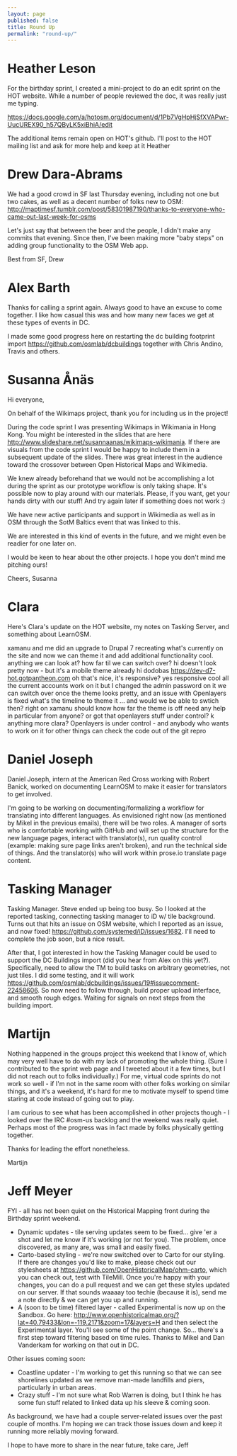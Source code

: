 ```yaml
---
layout: page
published: false
title: Round Up
permalink: "round-up/"
---
```


# Heather Leson

For the birthday sprint, I created a mini-project to do an edit sprint on the HOT website. While a number of people reviewed the doc, it was really just me typing. 


https://docs.google.com/a/hotosm.org/document/d/1Pb7VgHpHjSfXVAPwr-UucUREX90_h57QByLK5xiBhiA/edit

The additional items remain open on HOT's github. I'll post to the HOT mailing list and ask for more help and keep at it
Heather

# Drew Dara-Abrams

We had a good crowd in SF last Thursday evening, including not one but two cakes, as well as a decent number of folks new to OSM: http://maptimesf.tumblr.com/post/58301987190/thanks-to-everyone-who-came-out-last-week-for-osms

Let's just say that between the beer and the people, I didn't make any commits that evening. Since then, I've been making more "baby steps" on adding group functionality to the OSM Web app.

Best from SF,
Drew

# Alex Barth

Thanks for calling a sprint again. Always good to have an excuse to come together. I like how casual this was and how many new faces we get at these types of events in DC.

I made some good progress here on restarting the dc building footprint import https://github.com/osmlab/dcbuildings together with Chris Andino, Travis and others. 

# Susanna Ånäs

Hi everyone,

On behalf of the Wikimaps project, thank you for including us in the project!

During the code sprint I was presenting Wikimaps in Wikimania in Hong Kong. You might be interested in the slides that are here http://www.slideshare.net/susannaanas/wikimaps-wikimania. If there are visuals from the code sprint I would be happy to include them in a subsequent update of the slides. There was great interest in the audience toward the crossover between Open Historical Maps and Wikimedia.

We knew already beforehand that we would not be accomplishing a lot during the sprint as our prototype workflow is only taking shape. It's possible now to play around with our materials. Please, if you want, get your hands dirty with our stuff! And try again later if something does not work :)

We have new active participants and support in Wikimedia as well as in OSM through the SotM Baltics event that was linked to this.

We are interested in this kind of events in the future, and we might even be readier for one later on.

I would be keen to hear about the other projects. I hope you don't mind me pitching ours!

Cheers,
Susanna

# Clara

Here's Clara's update on the HOT website, my notes on Tasking Server, and something about LearnOSM.

<clara> xamanu and me did an upgrade to Drupal 7
<clara> recreating what's currently on the site
<clara> and now we can theme it and add additional functionality
<mkl> cool. anything we can look at? how far til we can switch over?
<dodobas> hi
<clara> doesn't look pretty now - but it's a mobile theme already
<mkl> hi dodobas
<clara> https://dev-d7-hot.gotpantheon.com
<mkl> oh that's nice, it's responsive?
<clara> yes responsive
<mkl> cool
<clara> all the current accounts work on it but I changed the admin password on it
<clara> we can switch over once the theme looks pretty, and an issue with Openlayers is fixed
<mkl> what's the timeline to theme it ... and would we be able to swtich then?
<mkl> right on
<clara> xamanu should know how far the theme is off
<mkl> need any help in particular from anyone? or got that openlayers stuff under control?
<mkl> k
<mkl> anything more clara?
<clara> Openlayers is under control - and anybody who wants to work on it for other things can check the code out of the git repro

# Daniel Joseph

Daniel Joseph, intern at the American Red Cross working with Robert Banick, worked on documenting LearnOSM to make it easier for translators to get involved.

I'm going to be working on documenting/formalizing a workflow for translating into different languages. As envisioned right now (as mentioned by Mikel in the previous emails), there will be two roles. A manager of sorts who is comfortable working with GitHub and will set up the structure for the new language pages, interact with translator(s), run quality control (example: making sure page links aren't broken), and run the technical side of things. And the translator(s) who will work within prose.io translate page content.

# Tasking Manager

Tasking Manager. Steve ended up being too busy. So I looked at the reported tasking, connecting tasking manager to iD w/ tile background. Turns out that hits an issue on OSM website, which I reported as an issue, and now fixed! https://github.com/systemed/iD/issues/1682. I'll need to complete the job soon, but a nice result. 

After that, I got interested in how the Tasking Manager could be used to support the DC Buildings import (did you hear from Alex on this yet?). Specifically, need to allow the TM to build tasks on arbitrary geometries, not just tiles. I did some testing, and it will work https://github.com/osmlab/dcbuildings/issues/19#issuecomment-22458606. So now need to follow through, build proper upload interface, and smooth rough edges. Waiting for signals on next steps from the building import.

# Martijn


Nothing happened in the groups project this weekend that I know of, which may very well have to do with my lack of promoting the whole thing. (Sure I contributed to the sprint web page and I tweeted about it a few times, but I did not reach out to folks individually.) 
For me, virtual code sprints do not work so well - if I'm not in the same room with other folks working on similar things, and it's a weekend, it's hard for me to motivate myself to spend time staring at code instead of going out to play.

I am curious to see what has been accomplished in other projects though - I looked over the IRC #osm-us backlog and the weekend was really quiet. Perhaps most of the progress was in fact made by folks physically getting together.
 
Thanks for leading the effort nonetheless.

Martijn

# Jeff Meyer

FYI - all has not been quiet on the Historical Mapping front during the Birthday sprint weekend.

- Dynamic updates - tile serving updates seem to be fixed... give 'er a shot and let me know if it's working (or not for you). The problem, once discovered, as many are, was small and easily fixed.
- Carto-based styling - we're now switched over to Carto for our styling. If there are changes you'd like to make, please check out our stylesheets at https://github.com/OpenHistoricalMap/ohm-carto, which you can check out, test with TileMill. Once you're happy with your changes, you can do a pull request and we can get these styles updated on our server. If that sounds waaaay too techie (because it is), send me a note directly & we can get you up and running.
- A (soon to be time) filtered layer - called Experimental is now up on the Sandbox. Go here: http://www.openhistoricalmap.org/?lat=40.79433&lon=-119.2171&zoom=17&layers=H and then select the Experimental layer. You'll see some of the point change. So... there's a first step toward filtering based on time rules. Thanks to Mikel and Dan Vanderkam for working on that out in DC.

Other issues coming soon:

- Coastline updater - I'm working to get this running so that we can see shorelines updated as we remove man-made landfills and piers, particularly in urban areas.
- Crazy stuff - I'm not sure what Rob Warren is doing, but I think he has some fun stuff related to linked data up his sleeve & coming soon.

As background, we have had a couple server-related issues over the past couple of months. I'm hoping we can track those issues down and keep it running more reliably moving forward.

I hope to have more to share in the near future,
take care,
Jeff